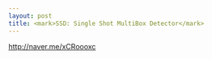 ```yaml
---
layout: post
title: <mark>SSD: Single Shot MultiBox Detector</mark>
---
```

<a>http://naver.me/xCRoooxc</a>
